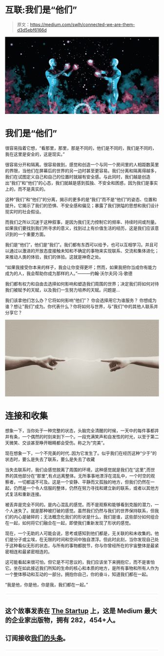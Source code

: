 # 互联:我们是“他们”

> 原文：<https://medium.com/swlh/connected-we-are-them-d3d5ebf6166d>

![](img/c5644a21ef49050c4e97cfe5075fcdc2.png)

# 我们是“他们”

很容易指着它想，“看那里，那里，那是不同的，他们是不同的，我们是不同的，我在这里是安全的，这是现实。”

很容易分开和隔离。很容易做到，感觉和创造一个与同一个房间里的人相距数英里的界限，当他们在屏幕后的世界的另一边时甚至更容易。我们分离和隔离得越多，我们在试图定义自己和自己的位置时就越有安全感。与此同时，我们越是创造出“我们”和“他们”的心态，我们就越是感到孤独、不安全和困惑，因为我们是事实上的，而不是真实的。

这种“我们”和“他们”的分离，揭示的更多的是“我们”而不是“他们”的姿态、位置和提升。它揭示了我们的恐惧、不安全感和偏见；暴露了我们狭隘的思想和我们设计现实时的社会假设。

而我们之所以沉迷于这种叙事，是因为我们无力控制它的频率、持续时间或剂量。如果我们要找到我们所寻求的意义，找到过上有价值生活的经历，这是我们应该意识到的一个重要方面。

我们是“他们”，他们是“我们”。我们都有东西可以给予，也可以互相学习。并且可以通过以激进的开放态度接触未知和不确定的事物来实现联系、交流和集体进化；来推动人类的体验，我们的体验。这就是神奇之处。

“如果我接受你本来的样子，我会让你变得更坏；然而，如果我把你当成你有能力成为的人，我会帮助你成为那样的人。”―――约翰·沃尔夫冈·冯·歌德

我们都有权力和自由去选择如何影响和塑造我们周围的世界；决定我们将如何对待我们被赋予的天赋，以及我们一生努力培养的天赋。问题是…

我们该拿他们怎么办？它将如何影响“他们”？
你会选择用它为谁服务？
你想成为谁？想让"我们"成为。你代表什么？你将如何与世界，与“我们”中的其他人联系并分享它？

![](img/3cab4198427a58479f7081aa53f5ccc2.png)

# 连接和收集

想象一下，当你处于一种完整的状态，头脑完全清醒的时候，一天中的每件事都井井有条，一个偶然的时刻来到下一个。一段充满笑声和自发性的时光，以至于第二天微笑、交谈甚至睁开眼睛都会受伤。称之为“完美”。

现在想象一下，一个不完美的时代..因为它发生了。似乎我们在经历这种“少于”的状态时，要么是失去了联系，要么是失去了收藏

当失去联系时，我们会感觉脱离了周围的环境，这种感觉就是我们在“这里”,而世界的其他部分在“那里”,有点远离整体。无所事事地漂浮在混乱中，一个时空的观察者，一切都遥不可及。这是一个安静、平静而又孤独的地方，但我们仍然在一起，仍然是一个令人信服的整体，仍然在努力寻找和建立新的联系，或者以其他方式复活和重新连接。

被丢弃是完全不同的。是内心混乱的感觉。而不是观察和能够看到克服的潜力，一个人迷失了。就是那种被打破的感觉。虽然我们仍然与我们的世界保持联系，但我们的内心是破碎的；无法概念化我们的形状是什么，我们是谁，这些部分如何组合在一起，如何将它们融合在一起，即使我们重新发现了形状的感觉。

现在，一个无助的人可能会说，思考或感知到他们都是，无关联的和未收集的。他们是分子或尘埃，在无限的时间和空间中独自漂浮。但此时此刻，当你发现自己处于这种看似无形的状态，与所有的事物都脱节，你与你曾经所在的宇宙整体是最紧密相连和最紧密相连的。

这可能看起来很可怕，但它是不可思议的，我们应该坐下来拥抱它，而不是害怕它。坐在如此接近我们所知的生命的核心和本质的地方，是所有事物和所有人作为一个整体移动和互动的一部分。拥抱你自己，你的奋斗，知道我们都在一起。

“我是他，你是他，你是我，我们都在一起。”

![](img/731acf26f5d44fdc58d99a6388fe935d.png)

## 这个故事发表在 [The Startup](https://medium.com/swlh) 上，这是 Medium 最大的企业家出版物，拥有 282，454+人。

## 订阅接收[我们的头条](http://growthsupply.com/the-startup-newsletter/)。

![](img/731acf26f5d44fdc58d99a6388fe935d.png)
